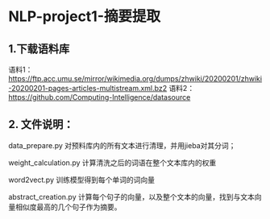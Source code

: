 # NLP-project1-摘要提取

## 1.下载语料库
语料1：https://ftp.acc.umu.se/mirror/wikimedia.org/dumps/zhwiki/20200201/zhwiki-20200201-pages-articles-multistream.xml.bz2
语料2：https://github.com/Computing-Intelligence/datasource

## 2. 文件说明：

data_prepare.py 对预料库内的所有文本进行清理，并用jieba对其分词；

weight_calculation.py 计算清洗之后的词语在整个文本库内的权重

word2vect.py 训练模型得到每个单词的词向量

abstract_creation.py 计算每个句子的向量，以及整个文本的向量，找到与文本向量相似度最高的几个句子作为摘要。

